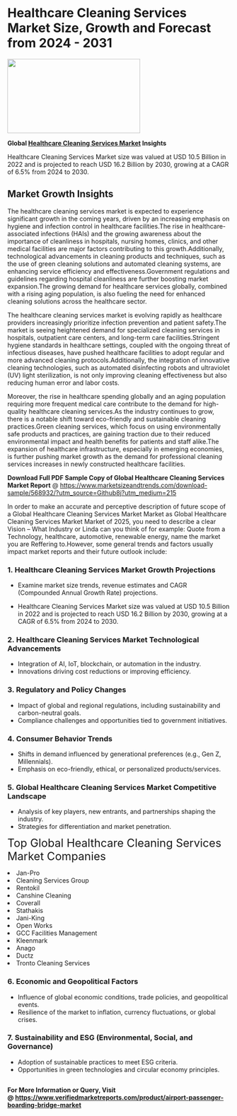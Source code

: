 <H1>Healthcare Cleaning Services Market Size, Growth and Forecast from 2024 - 2031</H1><img class="aligncenter size-medium wp-image-584254" src="https://thirdeyenews.in/wp-content/uploads/2024/09/Global-Market-Research-300x168.jpeg" alt="" width="300" height="168" /><p><strong>Global&nbsp;<a href="https://www.marketsizeandtrends.com/download-sample/568932/?utm_source=Github8j?utm_medium=215">Healthcare Cleaning Services Market</a> Insights</strong></p><p>Healthcare Cleaning Services Market size was valued at USD 10.5 Billion in 2022 and is projected to reach USD 16.2 Billion by 2030, growing at a CAGR of 6.5% from 2024 to 2030.</p><p><h2>Market Growth Insights</h2> <p>The healthcare cleaning services market is expected to experience significant growth in the coming years, driven by an increasing emphasis on hygiene and infection control in healthcare facilities.The rise in healthcare-associated infections (HAIs) and the growing awareness about the importance of cleanliness in hospitals, nursing homes, clinics, and other medical facilities are major factors contributing to this growth.Additionally, technological advancements in cleaning products and techniques, such as the use of green cleaning solutions and automated cleaning systems, are enhancing service efficiency and effectiveness.Government regulations and guidelines regarding hospital cleanliness are further boosting market expansion.The growing demand for healthcare services globally, combined with a rising aging population, is also fueling the need for enhanced cleaning solutions across the healthcare sector.</p> <p>The healthcare cleaning services market is evolving rapidly as healthcare providers increasingly prioritize infection prevention and patient safety.The market is seeing heightened demand for specialized cleaning services in hospitals, outpatient care centers, and long-term care facilities.Stringent hygiene standards in healthcare settings, coupled with the ongoing threat of infectious diseases, have pushed healthcare facilities to adopt regular and more advanced cleaning protocols.Additionally, the integration of innovative cleaning technologies, such as automated disinfecting robots and ultraviolet (UV) light sterilization, is not only improving cleaning effectiveness but also reducing human error and labor costs.</p> <p>Moreover, the rise in healthcare spending globally and an aging population requiring more frequent medical care contribute to the demand for high-quality healthcare cleaning services.As the industry continues to grow, there is a notable shift toward eco-friendly and sustainable cleaning practices.Green cleaning services, which focus on using environmentally safe products and practices, are gaining traction due to their reduced environmental impact and health benefits for patients and staff alike.The expansion of healthcare infrastructure, especially in emerging economies, is further pushing market growth as the demand for professional cleaning services increases in newly constructed healthcare facilities.</p> <p><span class=""><strong>Download Full PDF Sample Copy of Global Healthcare Cleaning Services Market Report</strong> @ <a href="https://www.marketsizeandtrends.com/download-sample/568932/?utm_source=Github8j?utm_medium=215" target="_blank">https://www.marketsizeandtrends.com/download-sample/568932/?utm_source=Github8j?utm_medium=215</a></span></p><p>In order to make an accurate and perceptive description of future scope of a Global&nbsp;Healthcare Cleaning Services Market Market as Global&nbsp;Healthcare Cleaning Services Market Market of 2025, you need to describe a clear Vision &ndash; What Industry or Linda can you think of for example: Quote from a Technology, healthcare, automotive, renewable energy, name the market you are Reffering to.However, some general trends and factors usually impact market reports and their future outlook include:</p><h3>1.&nbsp;<strong>Healthcare Cleaning Services Market Growth Projections</strong></h3><ul><li>Examine market size trends, revenue estimates and CAGR (Compounded Annual Growth Rate) projections.</li><li><p>Healthcare Cleaning Services Market size was valued at USD 10.5 Billion in 2022 and is projected to reach USD 16.2 Billion by 2030, growing at a CAGR of 6.5% from 2024 to 2030.</p></li></ul><h3>2.&nbsp;<strong>Healthcare Cleaning Services Market Technological Advancements</strong></h3><ul><li>Integration of AI, IoT, blockchain, or automation in the industry.</li><li>Innovations driving cost reductions or improving efficiency.</li></ul><h3>3.&nbsp;<strong>Regulatory and Policy Changes</strong></h3><ul><li>Impact of global and regional regulations, including sustainability and carbon-neutral goals.</li><li>Compliance challenges and opportunities tied to government initiatives.</li></ul><h3>4.&nbsp;<strong>Consumer Behavior Trends</strong></h3><ul><li>Shifts in demand influenced by generational preferences (e.g., Gen Z, Millennials).</li><li>Emphasis on eco-friendly, ethical, or personalized products/services.</li></ul><h3>5.&nbsp;<strong>Global Healthcare Cleaning Services Market Competitive Landscape</strong></h3><ul><li>Analysis of key players, new entrants, and partnerships shaping the industry.</li><li>Strategies for differentiation and market penetration.</li></ul><p data-pm-slice="1 1 []"><span style="color: inherit; font-family: inherit; font-size: 25px;">Top Global Healthcare Cleaning Services Market Companies</span></p><div class="" data-test-id=""><p><li>Jan-Pro</li><li> Cleaning Services Group</li><li> Rentokil</li><li> Canshine Cleaning</li><li> Coverall</li><li> Stathakis</li><li> Jani-King</li><li> Open Works</li><li> GCC Facilities Management</li><li> Kleenmark</li><li> Anago</li><li> Ductz</li><li> Tronto Cleaning Services</li></p></div><h3>6.&nbsp;<strong>Economic and Geopolitical Factors</strong></h3><ul><li>Influence of global economic conditions, trade policies, and geopolitical events.</li><li>Resilience of the market to inflation, currency fluctuations, or global crises.</li></ul><h3>7.&nbsp;<strong>Sustainability and ESG (Environmental, Social, and Governance)</strong></h3><ul><li>Adoption of sustainable practices to meet ESG criteria.</li><li>Opportunities in green technologies and circular economy principles.</li></ul><h2><strong style="font-size: 14px;">For More Information or Query, Visit @&nbsp;</strong><a style="background-color: #ffffff; font-size: 14px;" href="https://www.marketsizeandtrends.com/report/healthcare-cleaning-services-market/" target="_blank">https://www.verifiedmarketreports.com/product/airport-passenger-boarding-bridge-market</a></h2>